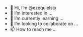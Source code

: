 - 👋 Hi, I’m @ezequielstx
- 👀 I’m interested in ...
- 🌱 I’m currently learning ...
- 💞️ I’m looking to collaborate on ...
- 📫 How to reach me ...

<!---
ezequielstx/ezequielstx is a ✨ special ✨ repository because its `README.md` (this file) appears on your GitHub profile.
You can click the Preview link to take a look at your changes.
--->
